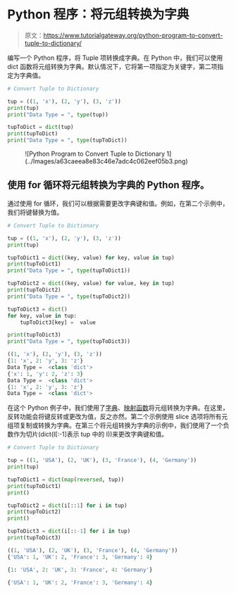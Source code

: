 # Python 程序：将元组转换为字典

> 原文：<https://www.tutorialgateway.org/python-program-to-convert-tuple-to-dictionary/>

编写一个 Python 程序，将 Tuple 项转换成字典。在 Python 中，我们可以使用 dict 函数将元组转换为字典。默认情况下，它将第一项指定为关键字，第二项指定为字典值。

```py
# Convert Tuple to Dictionary

tup = ((1, 'x'), (2, 'y'), (3, 'z'))
print(tup)
print("Data Type = ", type(tup))

tupToDict = dict(tup)
print(tupToDict)
print("Data Type = ", type(tupToDict))
```

<figure class="wp-block-image size-large">![Python Program to Convert Tuple to Dictionary 1](../Images/a63caeea8e83c46e7adc4c062eef05b3.png)</figure>

## 使用 for 循环将元组转换为字典的 Python 程序。

通过使用 for 循环，我们可以根据需要更改字典键和值。例如，在第二个示例中，我们将键替换为值。

```py
# Convert Tuple to Dictionary

tup = ((1, 'x'), (2, 'y'), (3, 'z'))
print(tup)

tupToDict1 = dict((key, value) for key, value in tup)
print(tupToDict1)
print("Data Type = ", type(tupToDict1))

tupToDict2 = dict((key, value) for value, key in tup)
print(tupToDict2)
print("Data Type = ", type(tupToDict2))

tupToDict3 = dict()
for key, value in tup:
    tupToDict3[key] =  value

print(tupToDict3)
print("Data Type = ", type(tupToDict3))
```

```py
((1, 'x'), (2, 'y'), (3, 'z'))
{1: 'x', 2: 'y', 3: 'z'}
Data Type =  <class 'dict'>
{'x': 1, 'y': 2, 'z': 3}
Data Type =  <class 'dict'>
{1: 'x', 2: 'y', 3: 'z'}
Data Type =  <class 'dict'>
```

在这个 Python 例子中，我们使用了[字典](https://www.tutorialgateway.org/python-dictionary/)、[映射函数](https://www.tutorialgateway.org/python-map-function/)将元组转换为字典。在这里，反转功能会将键反转或更改为值，反之亦然。第二个示例使用 slice 选项将所有元组项复制或转换为字典。在第三个将元组转换为字典的示例中，我们使用了一个负数作为切片(dict(I[:-1]表示 tup 中的 I))来更改字典键和值。

```py
# Convert Tuple to Dictionary

tup = ((1, 'USA'), (2, 'UK'), (3, 'France'), (4, 'Germany'))
print(tup)

tupToDict1 = dict(map(reversed, tup))
print(tupToDict1)
print()

tupToDict2 = dict(i[::1] for i in tup)
print(tupToDict2)
print()

tupToDict3 = dict(i[::-1] for i in tup)
print(tupToDict3)
```

```py
((1, 'USA'), (2, 'UK'), (3, 'France'), (4, 'Germany'))
{'USA': 1, 'UK': 2, 'France': 3, 'Germany': 4}

{1: 'USA', 2: 'UK', 3: 'France', 4: 'Germany'}

{'USA': 1, 'UK': 2, 'France': 3, 'Germany': 4}
```